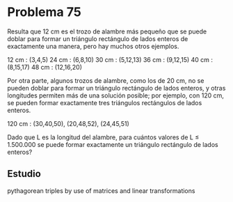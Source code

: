 # Problema 75

Resulta que 12 cm es el trozo de alambre más pequeño que se puede doblar para
formar un triángulo rectángulo de lados enteros de exactamente una manera, pero
hay muchos otros ejemplos.

12 cm : (3,4,5)
24 cm : (6,8,10)
30 cm : (5,12,13)
36 cm : (9,12,15)
40 cm : (8,15,17)
48 cm : (12,16,20)

Por otra parte, algunos trozos de alambre, como los de 20 cm, no se pueden
doblar para formar un triángulo rectángulo de lados enteros, y otras longitudes
permiten más de una solución posible; por ejemplo, con 120 cm, se pueden formar
exactamente tres triángulos rectángulos de lados enteros.

120 cm : (30,40,50), (20,48,52), (24,45,51)

Dado que L es la longitud del alambre, para cuántos valores de L ≤ 1.500.000 se
puede formar exactamente un triángulo rectángulo de lados enteros?



## Estudio

pythagorean triples by use of matrices and linear transformations
